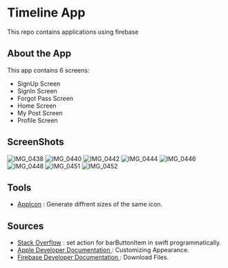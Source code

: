# Timeline App
This repo contains applications using firebase 

## About the App 
This app contains 6 screens:
- SignUp Screen 
- SignIn Screen 
- Forgot Pass Screen
- Home Screen 
- My Post Screen
- Profile Screen

## ScreenShots 

 ![IMG_0438](https://user-images.githubusercontent.com/92252803/145790048-d9ea69e1-c3af-4c6b-af2b-c1e5026298b9.PNG)
![IMG_0440](https://user-images.githubusercontent.com/92252803/145790094-f9b23f38-d920-4e9a-a7c3-52eaa49e338e.PNG)
![IMG_0442](https://user-images.githubusercontent.com/92252803/145790149-ce0aafed-46be-400c-92ed-519a4b514899.PNG)
![IMG_0444](https://user-images.githubusercontent.com/92252803/145790183-590cd843-3db4-4843-81d4-970d9102e48a.PNG)
![IMG_0446](https://user-images.githubusercontent.com/92252803/145790203-1e62403b-8c45-4ab7-aa10-f1ea25bf65b1.PNG)
![IMG_0448](https://user-images.githubusercontent.com/92252803/145790222-610a6823-11a1-4cca-9c5d-2e02de0be572.PNG)
![IMG_0451](https://user-images.githubusercontent.com/92252803/145790239-b8de9aa5-273d-4c5c-8888-fee0b202c8bf.PNG)
![IMG_0452](https://user-images.githubusercontent.com/92252803/145790249-7514f10b-35e0-4838-a81e-7b7d22cd866b.PNG)

## Tools 
- <a href="https://appicon.co" target="_blank">AppIcon</a> : Generate diffrent sizes of the same icon.

## Sources 
- <a href="https://stackoverflow.com/questions/39768600/how-to-programmatically-set-action-for-barbuttonitem-in-swift-3" target="_blank">Stack Overflow</a> :  set action for barButtonItem in swift programmatically.
- <a href="https://developer.apple.com/documentation/uikit/uibarbuttonitem" target="_blank">Apple Developer Documentation </a> : Customizing Appearance.
- <a href="https://firebase.google.com/docs/storage/ios/download-files" target="_blank">Firebase Developer Documentation </a> : Download Files.
